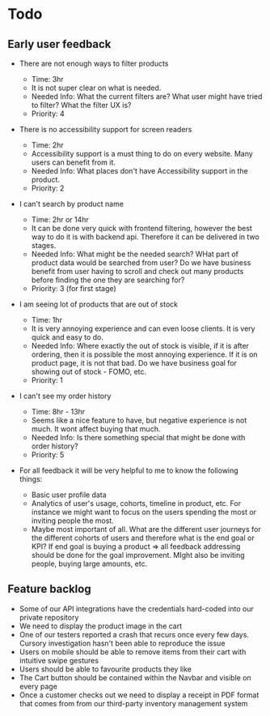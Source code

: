 # Todo

## Early user feedback

-   There are not enough ways to filter products
    -   Time: 3hr
    -   It is not super clear on what is needed.
    -   Needed Info: What the current filters are? What user might have tried to filter? What the filter UX is?
    -   Priority: 4
-   There is no accessibility support for screen readers
    -   Time: 2hr
    -   Accessibility support is a must thing to do on every website. Many users can benefit from it.
    -   Needed Info: What places don't have Accessibility support in the product.
    -   Priority: 2
-   I can't search by product name
    -   Time: 2hr or 14hr
    -   It can be done very quick with frontend filtering, however the best way to do it is with backend api. Therefore it can be delivered in two stages.
    -   Needed Info: What might be the needed search? WHat part of product data would be searched from user? Do we have business benefit from user having to scroll and check out many products before finding the one they are searching for?
    -   Priority: 3 (for first stage)
-   I am seeing lot of products that are out of stock
    -   Time: 1hr
    -   It is very annoying experience and can even loose clients. It is very quick and easy to do.
    -   Needed Info: Where exactly the out of stock is visible, if it is after ordering, then it is possible the most annoying experience. If it is on product page, it is not that bad. Do we have business goal for showing out of stock - FOMO, etc.
    -   Priority: 1
-   I can't see my order history

    -   Time: 8hr - 13hr
    -   Seems like a nice feature to have, but negative experience is not much. It wont affect buying that much.
    -   Needed Info: Is there something special that might be done with order history?
    -   Priority: 5

-   For all feedback it will be very helpful to me to know the following things:
    -   Basic user profile data
    -   Analytics of user's usage, cohorts, timeline in product, etc. For instance we might want to focus on the users spending the most or inviting people the most.
    -   Maybe most important of all. What are the different user journeys for the different cohorts of users and therefore what is the end goal or KPI? If end goal is buying a product => all feedback addressing should be done for the goal improvement. MIght also be inviting people, buying large amounts, etc.

## Feature backlog

-   Some of our API integrations have the credentials hard-coded into our private repository
-   We need to display the product image in the cart
-   One of our testers reported a crash that recurs once every few days. Cursory investigation hasn't been able to reproduce the issue
-   Users on mobile should be able to remove items from their cart with intuitive swipe gestures
-   Users should be able to favourite products they like
-   The Cart button should be contained within the Navbar and visible on every page
-   Once a customer checks out we need to display a receipt in PDF format that comes from from our third-party inventory management system
